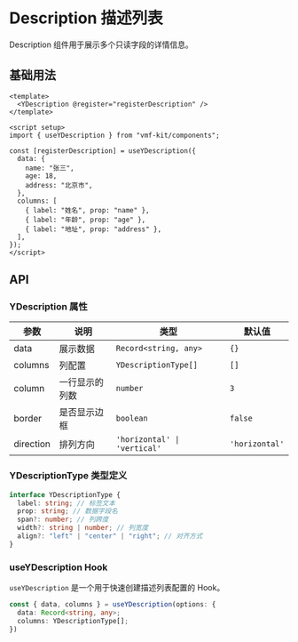 # Description 描述列表

Description 组件用于展示多个只读字段的详情信息。

## 基础用法

```vue
<template>
  <YDescription @register="registerDescription" />
</template>

<script setup>
import { useYDescription } from "vmf-kit/components";

const [registerDescription] = useYDescription({
  data: {
    name: "张三",
    age: 18,
    address: "北京市",
  },
  columns: [
    { label: "姓名", prop: "name" },
    { label: "年龄", prop: "age" },
    { label: "地址", prop: "address" },
  ],
});
</script>
```

## API

### YDescription 属性

| 参数      | 说明           | 类型                         | 默认值         |
| --------- | -------------- | ---------------------------- | -------------- |
| data      | 展示数据       | `Record<string, any>`        | `{}`           |
| columns   | 列配置         | `YDescriptionType[]`         | `[]`           |
| column    | 一行显示的列数 | `number`                     | `3`            |
| border    | 是否显示边框   | `boolean`                    | `false`        |
| direction | 排列方向       | `'horizontal' \| 'vertical'` | `'horizontal'` |

### YDescriptionType 类型定义

```ts
interface YDescriptionType {
  label: string; // 标签文本
  prop: string; // 数据字段名
  span?: number; // 列跨度
  width?: string | number; // 列宽度
  align?: "left" | "center" | "right"; // 对齐方式
}
```

### useYDescription Hook

`useYDescription` 是一个用于快速创建描述列表配置的 Hook。

```ts
const { data, columns } = useYDescription(options: {
  data: Record<string, any>;
  columns: YDescriptionType[];
})
```
